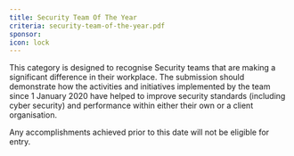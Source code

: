 ```yaml
---
title: Security Team Of The Year
criteria: security-team-of-the-year.pdf
sponsor:
icon: lock
---
```

This category is designed to recognise Security teams that are making a significant difference in their workplace. The submission should demonstrate how the activities and initiatives implemented by the team since 1 January 2020 have helped to improve security standards (including cyber security) and performance within either their own or a client organisation.

Any accomplishments achieved prior to this date will not be eligible for entry.